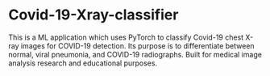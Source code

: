 # Covid-19-Xray-classifier
This is a ML application which uses PyTorch to classify Covid-19 chest X-ray images for COVID-19 detection. Its purpose is to differentiate between normal, viral pneumonia, and COVID-19 radiographs. Built for medical image analysis research and educational purposes.
